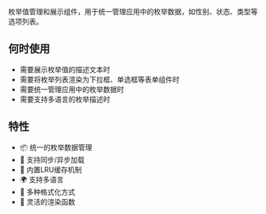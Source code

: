 枚举值管理和展示组件，用于统一管理应用中的枚举数据，如性别、状态、类型等选项列表。

## 何时使用

- 需要展示枚举值的描述文本时
- 需要将枚举列表渲染为下拉框、单选框等表单组件时
- 需要统一管理应用中的枚举数据时
- 需要支持多语言的枚举描述时

## 特性

- 📦 统一的枚举数据管理
- 🔄 支持同步/异步加载
- 📡 内置LRU缓存机制
- 🌍 支持多语言
- 🎨 多种格式化方式
- 🔧 灵活的渲染函数
